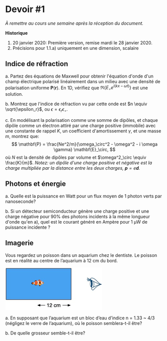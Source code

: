 # Devoir #1

*À remettre au cours une semaine après la réception du document.*

**Historique** 

1. 20 janvier 2020: Première version, remise mardi le 28 janvier 2020.
2. Précisions pour 1.1.a) uniquement en une dimension, scalaire

## Indice de réfraction

a. Partez des équations de Maxwell pour obtenir l'équation d'onde d'un champ électrique polarisé linéairement dans un milieu avec une densité de polarisation uniforme $\mathbf{P}(\mathbf{r})$. En 1D, vérifiez que $\Re \left\{ E_\circ e^{i (kx - \omega t )} \right\}$ est une solution.

b. Montrez que l'indice de réfraction vu par cette onde est $n \equiv \sqrt{\epsilon_r}$, ou $\epsilon = \epsilon_r \epsilon_\circ$.

c. En modélisant la polarisation comme une somme de dipôles, et chaque dipôle comme un électron attiré par une charge positive (immobile) avec une constante de rappel $K$, un coefficient d'amortissement $\gamma$, et une masse $m$, montrez que:
$$
\mathbf{P} = \frac{Ne^2/m}{\omega_\circ^2 - \omega^2 - i \omega \gamma} \mathbf{E}_\circ,
$$
où $N$ est la densité de dipôles par volume et $\omega^2_\circ \equiv \frac{K}{m}$. *Notez: un dipôle d'une charge positive et négative est la charge multipliée par la distance entre les deux charges, $\mathbf{p} = e \mathbf{d}$.*

##   Photons et énergie

a. Quelle est la puissance en Watt pour un flux moyen de 1 photon verts par nanoseconde?

b. Si un détecteur semiconducteur génère une charge positive et une charge négative pour 90% des photons incidents à la même longueur d'onde qu'en a), quel est le courant généré en Ampère pour 1 µW de puissance incidente ?



## Imagerie

Vous regardez un poisson dans un aquarium chez le dentiste. Le poisson est en réalité au centre de l’aquarium à 12 cm du bord. 

![img](PHY-2004-2020-DEV1.assets/aquarium.jpg)

a. En supposant que l’aquarium est un bloc d’eau d’indice n = 1.33 ~ 4/3 (négligez le verre de l’aquarium), où le poisson semblera-t-il être?

b. De quelle grosseur semble-t-il être?

